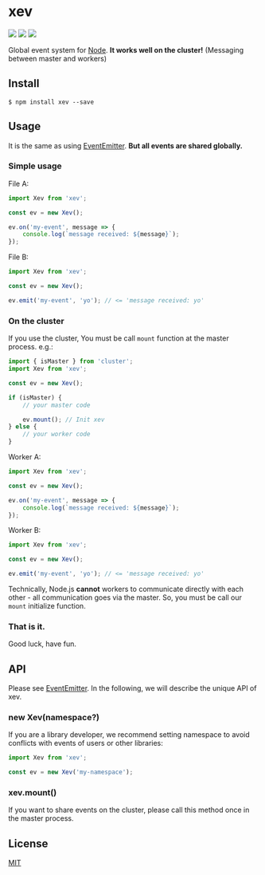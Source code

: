xev
================================================================

[![][npm-badge]][npm-link]
[![][travis-badge]][travis-link]
[![][mit-badge]][mit]

Global event system for [Node](https://github.com/nodejs/node).
**It works well on the cluster!** (Messaging between master and workers)

Install
----------------------------------------------------------------
``` shell
$ npm install xev --save
```

Usage
----------------------------------------------------------------
It is the same as using [EventEmitter](https://nodejs.org/api/events.html).
**But all events are shared globally.**

### Simple usage
File A:
``` javascript
import Xev from 'xev';

const ev = new Xev();

ev.on('my-event', message => {
	console.log(`message received: ${message}`);
});
```

File B:
``` javascript
import Xev from 'xev';

const ev = new Xev();

ev.emit('my-event', 'yo'); // <= 'message received: yo'
```

### On the cluster
If you use the cluster, You must be call `mount` function at the master process. e.g.:
``` javascript
import { isMaster } from 'cluster';
import Xev from 'xev';

const ev = new Xev();

if (isMaster) {
	// your master code

	ev.mount(); // Init xev
} else {
	// your worker code
}
```

Worker A:
``` javascript
import Xev from 'xev';

const ev = new Xev();

ev.on('my-event', message => {
	console.log(`message received: ${message}`);
});
```

Worker B:
``` javascript
import Xev from 'xev';

const ev = new Xev();

ev.emit('my-event', 'yo'); // <= 'message received: yo'
```

Technically, Node.js **cannot** workers to communicate directly
with each other - all communication goes via the master.
So, you must be call our `mount` initialize function.

### That is it.
Good luck, have fun.

API
----------------------------------------------------------------
Please see [EventEmitter](https://nodejs.org/api/events.html).
In the following, we will describe the unique API of xev.

### new Xev(namespace?)
If you are a library developer, we recommend setting namespace
to avoid conflicts with events of users or other libraries:
``` javascript
import Xev from 'xev';

const ev = new Xev('my-namespace');
```

### xev.mount()
If you want to share events on the cluster, please call this method once in the master process.

License
----------------------------------------------------------------
[MIT](LICENSE)

[npm-link]:        https://www.npmjs.com/package/xev
[npm-badge]:       https://img.shields.io/npm/v/xev.svg?style=flat-square
[mit]:             http://opensource.org/licenses/MIT
[mit-badge]:       https://img.shields.io/badge/license-MIT-444444.svg?style=flat-square
[travis-link]:    https://travis-ci.org/syuilo/xev
[travis-badge]:   http://img.shields.io/travis/syuilo/xev.svg?style=flat-square
